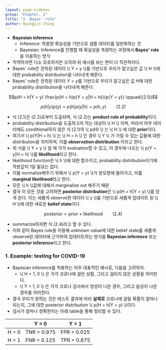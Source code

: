 ```yaml
---
layout: page-sidenav
group: "Chapter. 2"
title: "2. Bayes' rule"
author: Hyungjin Chung
---
```


- **Bayesian inference**
  - Inference: 측량된 확실성을 기반으로 샘플 데이터를 일반화하는 것
  - Bayesian: Inference를 진행할 때 확실성을 측량하는 과정에서 **Bayes' rule**을 이용하는 방식
- 직역하자면 다소 모호하지만 오히려 뒤 예시를 보는 편이 더 직관적이다.
- Bayes' rule은 관측된 데이터 \\( Y = y \\)를 기반으로 우리가 알고싶은 값 \\( H \\)에 대한 probability distribution을 나타내게 해준다.
- Bayes' rule은 관측된 데이터 $Y = y$를 기반으로 우리가 알고싶은 값 $H$에 대한 probability distribution을 나타내게 해준다.

$$p(H = h|Y = y) \frac{p(H = h)p(Y = y|H = h)}{p(Y = y)} \qquad{(2.1)}$$

$$p(h|y)p(y) = p(h)p(y|h) = p(h,y) \qquad{(2.2)}$$

- 식 (2.1)은 (2.2)로부터 도출되며, 식 (2.2)는 **product rule of probability**이다.
- probability distribution을 도출하고자 하는 대상이 \\( H \\) 이며, 따라서 아무 데이터에도 conditional하지 않은 식 (2.1)의 \\( p(H) \\) 는 \\( H \\) 에 대한 **prior**이다.
- 여기서 \\( p(Y|H = h) \\) 는 \\( H = h \\) 인 경우 \\( Y \\) 가 가질 수 있는 값들에 대한 distribution을 의미하며, 이를 **observation distribution** 이라고 한다.
- 위 식을 \\( Y = y \\) 일 때 각각 evaluation할 수 있고, 이 경우에 나오는 \\( p(Y = y|H = h) \\)를 **likelihood**라고 한다.
- likelihood function은 \\( h \\)에 대한 함수이고, probability distribution이기에 적분값이 1일 필요는 없다.
- 이를 normalize해주기 위해서 \\( p(Y = y) \\)가 분모항에 들어가고, 이를 **marginal likelihood**라고 한다.
- 모든 \\( h \\)값에 대해서 marginalize out 해주기 때문
- 결국 이 모든 것을 고려하면 **posterior distribution**인 \\( p(H = h|Y = y) \\)를 얻게 된다. 이는 새롭게 observe한 데이터 \\( y \\)를 기반으로 새롭게 업데이트 된 \\( H \\)에 대한 새로운 **belief state**이다.

$$\textrm{posterior} \propto \textrm{prior} \times \textrm{likelihood} \qquad{(2.4)}$$

- summarize하자면 식 (2.4)라고 할 수 있다.
- 이와 같이 Bayes rule을 이용해 unknown value에 대한 belief state를 새롭게 observe된 데이터에 근거하여 업데이트하는 방식을 **Bayesian inference** 또는 **posterior inference**라고 한다.

### 1. Example: testing for COVID-19

- Bayesian inference를 적용하는 아주 대표적인 예시로, 다음을 고려하자.
  - \\( H = 1, 0 \\) 은 각각 코로나에 걸린 상황, 그리고 걸리지 않은 상황을 의미한다.
  - \\( Y = 1, 0 \\) 은 각각 코로나 검사에서 양성이 나온 경우, 그리고 음성이 나온 경우를 의미한다.
- 결국 우리가 원하는 것은 테스트 결과에 따라 **실제로** 코로나에 걸릴 확률이 얼마나 되는지, 그에 대한 posterior distribution \\( p(H = h|Y = y) \\)이다.
- 검사가 얼마나 정확한지는 아래 table을 통해 정리할 수 있다.

|       | Y = 0       | Y = 1       |
|-------|-------------|-------------|
| H = 0 | TNR = 0.975 | FPR = 0.025 |
| H = 1 | FNR = 0.125 | TPR = 0.875 |



